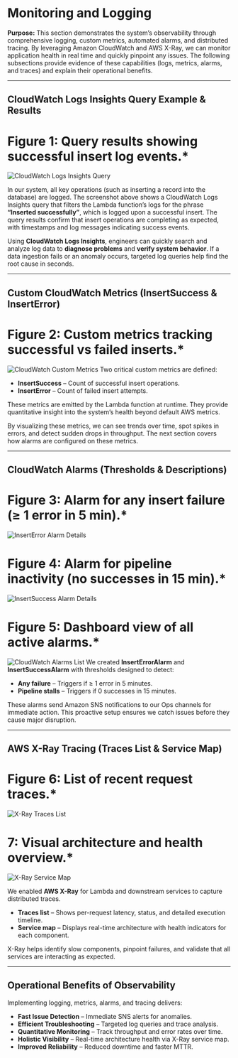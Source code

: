 # Monitoring and Logging

**Purpose:** This section demonstrates the system’s observability through comprehensive logging, custom metrics, automated alarms, and distributed tracing. By leveraging Amazon CloudWatch and AWS X-Ray, we can monitor application health in real time and quickly pinpoint any issues. The following subsections provide evidence of these capabilities (logs, metrics, alarms, and traces) and explain their operational benefits.

---

## CloudWatch Logs Insights Query Example & Results


# Figure 1: Query results showing successful insert log events.*
![CloudWatch Logs Insights Query](screenshots/cloudwatch-logs-insights-query.png)

In our system, all key operations (such as inserting a record into the database) are logged. The screenshot above shows a CloudWatch Logs Insights query that filters the Lambda function’s logs for the phrase **“Inserted successfully”**, which is logged upon a successful insert. The query results confirm that insert operations are completing as expected, with timestamps and log messages indicating success events.

Using **CloudWatch Logs Insights**, engineers can quickly search and analyze log data to **diagnose problems** and **verify system behavior**. If a data ingestion fails or an anomaly occurs, targeted log queries help find the root cause in seconds.

---

## Custom CloudWatch Metrics (InsertSuccess & InsertError)


# Figure 2: Custom metrics tracking successful vs failed inserts.*
![CloudWatch Custom Metrics](screenshots/cloudwatch-custom-metrics.png)
Two critical custom metrics are defined:  
- **InsertSuccess** – Count of successful insert operations.  
- **InsertError** – Count of failed insert attempts.  

These metrics are emitted by the Lambda function at runtime. They provide quantitative insight into the system’s health beyond default AWS metrics.  

By visualizing these metrics, we can see trends over time, spot spikes in errors, and detect sudden drops in throughput. The next section covers how alarms are configured on these metrics.

---

## CloudWatch Alarms (Thresholds & Descriptions)

  
# Figure 3: Alarm for any insert failure (≥ 1 error in 5 min).*
![InsertError Alarm Details](screenshots/cloudwatch-inserterror-alarm-details.png)

# Figure 4: Alarm for pipeline inactivity (no successes in 15 min).*
![InsertSuccess Alarm Details](screenshots/cloudwatch-insertsuccess-alarm-details.png)


# Figure 5: Dashboard view of all active alarms.*
![CloudWatch Alarms List](screenshots/cloudwatch-alarms-list.png)
We created **InsertErrorAlarm** and **InsertSuccessAlarm** with thresholds designed to detect:  
- **Any failure** – Triggers if ≥ 1 error in 5 minutes.  
- **Pipeline stalls** – Triggers if 0 successes in 15 minutes.  

These alarms send Amazon SNS notifications to our Ops channels for immediate action. This proactive setup ensures we catch issues before they cause major disruption.

---

## AWS X-Ray Tracing (Traces List & Service Map)


# Figure 6: List of recent request traces.*
![X-Ray Traces List](screenshots/xray-traces-list.png)
 
# 7: Visual architecture and health overview.*
![X-Ray Service Map](screenshots/xray-trace-map.png)

We enabled **AWS X-Ray** for Lambda and downstream services to capture distributed traces.  
- **Traces list** – Shows per-request latency, status, and detailed execution timeline.  
- **Service map** – Displays real-time architecture with health indicators for each component.

X-Ray helps identify slow components, pinpoint failures, and validate that all services are interacting as expected.

---

## Operational Benefits of Observability

Implementing logging, metrics, alarms, and tracing delivers:

- **Fast Issue Detection** – Immediate SNS alerts for anomalies.  
- **Efficient Troubleshooting** – Targeted log queries and trace analysis.  
- **Quantitative Monitoring** – Track throughput and error rates over time.  
- **Holistic Visibility** – Real-time architecture health via X-Ray service map.  
- **Improved Reliability** – Reduced downtime and faster MTTR.

